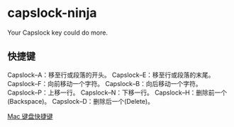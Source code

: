 # capslock-ninja

Your Capslock key could do more.

## 快捷键

Capslock–A：移至行或段落的开头。
Capslock–E：移至行或段落的末尾。
Capslock–F：向前移动一个字符。
Capslock–B：向后移动一个字符。
Capslock–P：上移一行。
Capslock–N：下移一行。
Capslock–H：删除前一个(Backspace)。
Capslock–D：删除后一个(Delete)。

[Mac 键盘快捷键](https://support.apple.com/zh-cn/HT201236)
